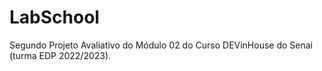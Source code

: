 <h1>LabSchool</h1>
<p>Segundo Projeto Avaliativo do Módulo 02 do Curso DEVinHouse do Senai (turma EDP 2022/2023).</p>
